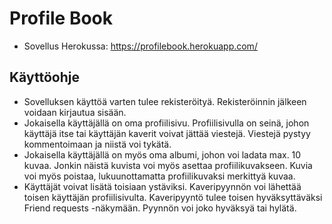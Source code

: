 # Profile Book

- Sovellus Herokussa: https://profilebook.herokuapp.com/

## Käyttöohje

- Sovelluksen käyttöä varten tulee rekisteröityä. Rekisteröinnin jälkeen voidaan kirjautua sisään.
- Jokaisella käyttäjällä on oma profiilisivu. Profiilisivulla on seinä, johon käyttäjä itse tai käyttäjän kaverit voivat jättää viestejä. Viestejä pystyy kommentoimaan ja niistä voi tykätä.
- Jokaisella käyttäjällä on myös oma albumi, johon voi ladata max. 10 kuvaa. Jonkin näistä kuvista voi myös asettaa profiilikuvakseen. Kuvia voi myös poistaa, lukuunottamatta profiilikuvaksi merkittyä kuvaa.
- Käyttäjät voivat lisätä toisiaan ystäviksi. Kaveripyynnön voi lähettää toisen käyttäjän profiilisivulta. Kaveripyyntö tulee toisen hyväksyttäväksi Friend requests -näkymään. Pyynnön voi joko hyväksyä tai hylätä.
